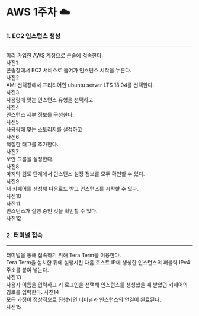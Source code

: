 # AWS 1주차 :cloud:


### 1. EC2 인스턴스 생성
------------------------
미리 가입한 AWS 계정으로 콘솔에 접속한다.   
사진1  
콘솔창에서 EC2 서비스로 들어가 인스턴스 시작을 누른다.   
사진2   
AMI 선택창에서 프리티어인 ubuntu server LTS 18.04를 선택한다.   
사진3   
사용량에 맞는 인스턴스 유형을 선택하고   
사진4   
인스턴스 세부 정보를 구성한다.   
사진5   
사용량에 맞는 스토리지를 설정하고   
사진6   
적절한 태그를 추가한다.   
사진7   
보안 그룹을 설정한다.   
사진8   
마지막 검토 단계에서 인스턴스 설정 정보를 모두 확인할 수 있다.   
사진9   
새 키페어를 생성해 다운로드 받고 인스턴스를 시작할 수 있다.   
사진10   
사진11   
인스턴스가 실행 중인 것을 확인할 수 있다.   
사진12   


### 2. 터미널 접속
------------------------
터미널을 통해 접속하기 위해 Tera Term을 이용한다.   
Tera Term을 설치한 뒤에 실행시킨 다음 호스트 IP에 생성한 인스턴스의 퍼블릭 IPv4 주소를 붙여 넣는다.   
사진13   
사용자 이름을 입력하고 키 로그인을 선택해 인스턴스를 생성했을 때 받았던 키페어의 경로를 입력한다.
사진14   
모든 과정이 정상적으로 진행되면 터미널과 인스턴스의 연결이 완료된다.   
사진15   


